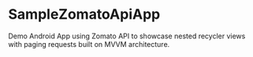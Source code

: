# SampleZomatoApiApp
Demo Android App using Zomato API to showcase nested recycler views with paging requests built on MVVM architecture. 
